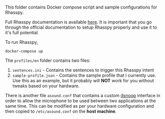 This folder contains Docker compose script and sample configurations for Rhasspy.

Full Rhasspy documentation is available [here](https://rhasspy.readthedocs.io/en/latest/). It is important that you go through the official documentation to setup Rhasspy properly and use it to it's full potential.

To run Rhasspy,

```
docker-compose up
```

The `profiles/en` folder contains two files:
1. `sentences.ini` - Contains the sentences to trigger this Rhasspy intent
2. `sample-profile.json` - Contains the sample profile that I currently use. Use this as an example, but it probably will **NOT** work for you without tweaks based on your hardware.

There is another file `asound.conf` that contains a custom [dsnoop](https://alsa.opensrc.org/Dsnoop) interface in order to allow the microphone to be used between two applications at the same time. This can be modified as per your hardware configuration and then copied to `/etc/asound.conf` on the **host machine**.
